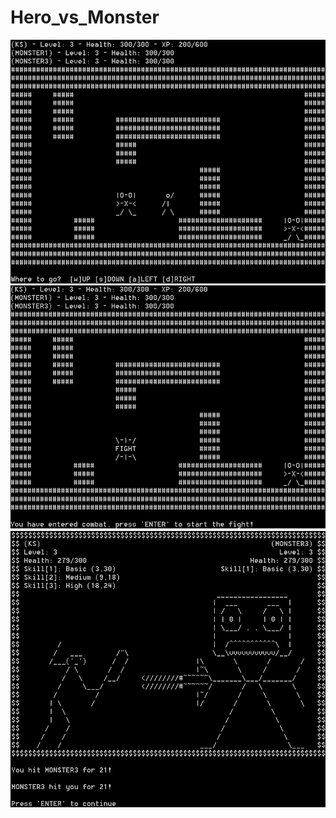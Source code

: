 # Hero_vs_Monster
![Screenshot_1](/screenshots/Gameplay_Map.PNG?raw=true "Gameplay_Map")
![Screenshot_2](/screenshots/Gameplay_Map_Fight.PNG?raw=true "Gameplay_Map_Fight")
![Screenshot_3](/screenshots/Gameplay_Combat.PNG?raw=true "Gameplay_Combat")
